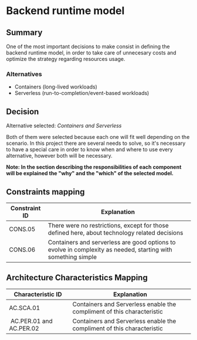 # Backend runtime model

## Summary

One of the most important decisions to make consist in defining the backend runtime model, in order to take care of unnecesary costs and optimize the strategy regarding resources usage.


### Alternatives

- Containers (long-lived workloads)
- Serverless (run-to-completion/event-based workloads)

## Decision 

Alternative selected: *Containers and Serverless*

Both of them were selected because each one will fit well depending on the scenario. In this project there are several needs to solve, so it's necessary to have a special care in order to know when and where to use every alternative, however both will be necessary.

**Note: In the section describing the responsibilities of each component will be explained the "why" and the "which" of the selected model.**

## Constraints mapping

| Constraint ID | Explanation |
| ------------- | ----------- |
| CONS.05 | There were no restrictions, except for those defined here, about technology related decisions |
| CONS.06 | Containers and serverless are good options to evolve in complexity as needed, starting with something simple |

## Architecture Characteristics Mapping

| Characteristic ID | Explanation |
| ------------- | ----------- |
| AC.SCA.01 | Containers and Serverless enable the compliment of this characteristic |
| AC.PER.01 and AC.PER.02 | Containers and Serverless enable the compliment of this characteristic |